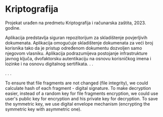 # Kriptografija
Projekat urađen na predmetu Kriptografija i računarska zaštita, 2023. godine.

Aplikacija predstavlja siguran repozitorijum za skladištenje povjerljivih dokumenata. Aplikacija omogućuje skladištenje dokumenata za veći broj korisnika tako da je pristup određenom dokumentu dozvoljen samo njegovom vlasniku. 
Aplikacija podrazumijeva postojanje infrastrukture javnog ključa, dvofaktorsku autentikaciju na osnovu korisničkog imena i lozinke i na osnovu digitalnog sertifikata. . .

.
.
.
 
To ensure that file fragments are not changed (file integrity), we could calculate hash of each fragment - digital signature.
To make decryption easier, instead of a random key for file fragments encryption, we could use user's public key for encryption and his private key for decryption.
To save the symmetric key, we use digital envelope mechanism (encrypting the symmetric key with asymmetric one).
 

